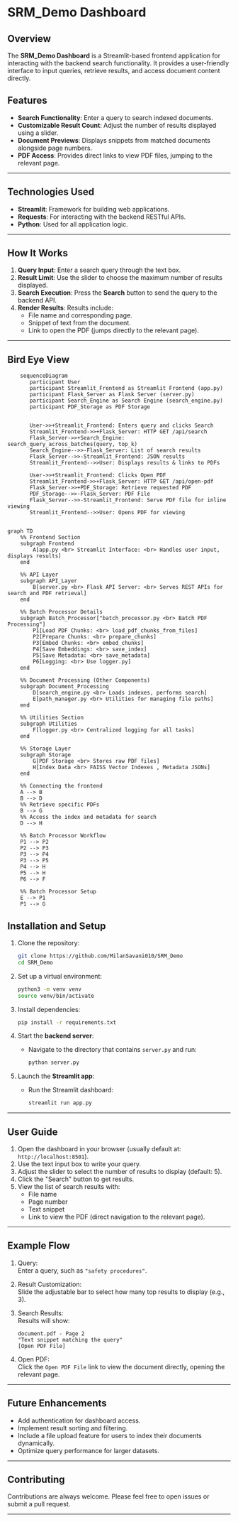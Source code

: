 # SRM_Demo Dashboard

## Overview
The **SRM_Demo Dashboard** is a Streamlit-based frontend application for interacting with the backend search functionality. It provides a user-friendly interface to input queries, retrieve results, and access document content directly.

## Features
- **Search Functionality**: Enter a query to search indexed documents.
- **Customizable Result Count**: Adjust the number of results displayed using a slider.
- **Document Previews**: Displays snippets from matched documents alongside page numbers.
- **PDF Access**: Provides direct links to view PDF files, jumping to the relevant page.

---

## Technologies Used
- **Streamlit**: Framework for building web applications.
- **Requests**: For interacting with the backend RESTful APIs.
- **Python**: Used for all application logic.

---

## How It Works
1. **Query Input**: Enter a search query through the text box.
2. **Result Limit**: Use the slider to choose the maximum number of results displayed.
3. **Search Execution**: Press the **Search** button to send the query to the backend API.
4. **Render Results**: Results include:
   - File name and corresponding page.
   - Snippet of text from the document.
   - Link to open the PDF (jumps directly to the relevant page).

---
## Bird Eye View
```mermaid
    sequenceDiagram
       participant User
       participant Streamlit_Frontend as Streamlit Frontend (app.py)
       participant Flask_Server as Flask Server (server.py)
       participant Search_Engine as Search Engine (search_engine.py)
       participant PDF_Storage as PDF Storage
       
   
       User->>+Streamlit_Frontend: Enters query and clicks Search
       Streamlit_Frontend->>+Flask_Server: HTTP GET /api/search
       Flask_Server->>+Search_Engine: search_query_across_batches(query, top_k)
       Search_Engine-->>-Flask_Server: List of search results
       Flask_Server-->>-Streamlit_Frontend: JSON results
       Streamlit_Frontend-->>User: Displays results & links to PDFs
       
       User->>+Streamlit_Frontend: Clicks Open PDF
       Streamlit_Frontend->>+Flask_Server: HTTP GET /api/open-pdf
       Flask_Server->>+PDF_Storage: Retrieve requested PDF
       PDF_Storage-->>-Flask_Server: PDF File
       Flask_Server-->>-Streamlit_Frontend: Serve PDF file for inline viewing
       Streamlit_Frontend-->>User: Opens PDF for viewing
   

```
```mermaid
graph TD
    %% Frontend Section
    subgraph Frontend
        A[app.py <br> Streamlit Interface: <br> Handles user input, displays results]
    end

    %% API Layer
    subgraph API_Layer
        B[server.py <br> Flask API Server: <br> Serves REST APIs for search and PDF retrieval]
    end

    %% Batch Processor Details
    subgraph Batch_Processor["batch_processor.py <br> Batch PDF Processing"]
        P1[Load PDF Chunks: <br> load_pdf_chunks_from_files]
        P2[Prepare Chunks: <br> prepare_chunks]
        P3[Embed Chunks: <br> embed_chunks]
        P4[Save Embeddings: <br> save_index]
        P5[Save Metadata: <br> save_metadata]
        P6[Logging: <br> Use logger.py]
    end

    %% Document Processing (Other Components)
    subgraph Document_Processing
        D[search_engine.py <br> Loads indexes, performs search]
        E[path_manager.py <br> Utilities for managing file paths]
    end

    %% Utilities Section
    subgraph Utilities
        F[logger.py <br> Centralized logging for all tasks]
    end

    %% Storage Layer
    subgraph Storage
        G[PDF Storage <br> Stores raw PDF files]
        H[Index Data <br> FAISS Vector Indexes , Metadata JSONs]
    end

    %% Connecting the frontend
    A --> B
    B --> D
    %% Retrieve specific PDFs
    B --> G 
    %% Access the index and metadata for search
    D --> H 

    %% Batch Processor Workflow
    P1 --> P2
    P2 --> P3
    P3 --> P4
    P3 --> P5
    P4 --> H 
    P5 --> H 
    P6 --> F

    %% Batch Processor Setup
    E --> P1 
    P1 --> G 
```
## Installation and Setup

1. Clone the repository:
   ```bash
   git clone https://github.com/MilanSavani010/SRM_Demo
   cd SRM_Demo
   ```

2. Set up a virtual environment:
   ```bash
   python3 -m venv venv
   source venv/bin/activate
   ```

3. Install dependencies:
   ```bash
   pip install -r requirements.txt
   ```

4. Start the **backend server**:
   - Navigate to the directory that contains `server.py` and run:
     ```bash
     python server.py
     ```

5. Launch the **Streamlit app**:
   - Run the Streamlit dashboard:
     ```bash
     streamlit run app.py
     ```

---

## User Guide

1. Open the dashboard in your browser (usually default at: `http://localhost:8501`).
2. Use the text input box to write your query.
3. Adjust the slider to select the number of results to display (default: 5).
4. Click the "Search" button to get results.
5. View the list of search results with:
   - File name
   - Page number
   - Text snippet
   - Link to view the PDF (direct navigation to the relevant page).

---

## Example Flow

1. Query:  
   Enter a query, such as `"safety procedures"`.

2. Result Customization:  
   Slide the adjustable bar to select how many top results to display (e.g., 3).

3. Search Results:  
   Results will show:
   ```
   document.pdf - Page 2
   "Text snippet matching the query"
   [Open PDF File]
   ```

4. Open PDF:  
   Click the `Open PDF File` link to view the document directly, opening the relevant page.

---

## Future Enhancements
- Add authentication for dashboard access.
- Implement result sorting and filtering.
- Include a file upload feature for users to index their documents dynamically.
- Optimize query performance for larger datasets.

---

## Contributing
Contributions are always welcome. Please feel free to open issues or submit a pull request.

---
